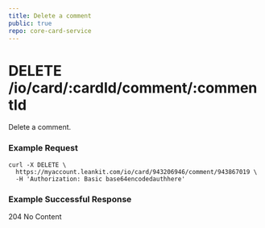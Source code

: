 ```yaml
---
title: Delete a comment
public: true
repo: core-card-service
---
```

# DELETE /io/card/:cardId/comment/:commentId
Delete a comment.

### Example Request
```shell
curl -X DELETE \
  https://myaccount.leankit.com/io/card/943206946/comment/943867019 \
  -H 'Authorization: Basic base64encodedauthhere'
```

### Example Successful Response

204 No Content

